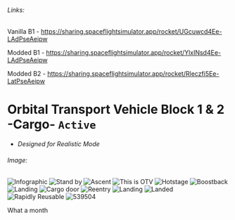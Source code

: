 ###### Links:
Vanilla B1 - https://sharing.spaceflightsimulator.app/rocket/UGcuwcd4Ee-LAdPseAeipw

Modded B1 - https://sharing.spaceflightsimulator.app/rocket/YlxINsd4Ee-LAdPseAeipw

Modded B2 - https://sharing.spaceflightsimulator.app/rocket/Rleczfi5Ee-LatPseAeipw

# Orbital Transport Vehicle Block 1 & 2 -Cargo- `Active`

- *Designed for Realistic Mode*

###### Image:

![Infographic](../../../../assets/Orbital-Transport-Vehicle-Cargo-Infographic.png)
![Stand by](../../../../assets/Screenshot_20241213_234130.png)
![Ascent](../../../../assets/Screenshot_20241228_075537.png)
![This is OTV](../../../../assets/Screenshot_20241229_074059.png)
![Hotstage](../../../../assets/Screenshot_20241231_201443.png)
![Boostback](../../../../assets/Screenshot_20241231_201525.png)
![Landing](../../../../assets/Screenshot_20241228_080135.png)
![Cargo door](../../../../assets/Screenshot_20241229_074801.png)
![Reentry](../../../../assets/Screenshot_20241231_201832.png)
![Landing](../../../../assets/Screenshot_20241228_080916.png)
![Landed](../../../../assets/Screenshot_20241228_074634.png)
![Rapidly Reusable](../../../../assets/Screenshot_20241231_201551.png)
![539504](../../../../assets/Thumbnail1.png)

What a month
